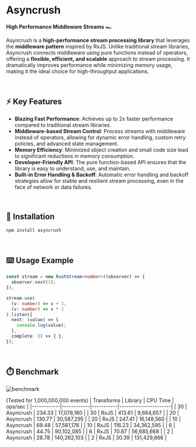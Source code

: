# Asyncrush

**High Performance Middleware Streams** 🏎️

Asyncrush is a **high-performance stream processing library** that leverages the **middleware pattern** inspired by RxJS. Unlike traditional stream libraries, Asyncrush connects middleware using pure functions instead of operators, offering a **flexible, efficient, and scalable** approach to stream processing. It dramatically improves performance while minimizing memory usage, making it the ideal choice for high-throughput applications.

<br>

## ⚡ Key Features
- **Blazing Fast Performance**: Achieves up to 2x faster performance compared to traditional stream libraries.
- **Middleware-based Stream Control**: Process streams with middleware instead of operators, allowing for dynamic error handling, custom retry policies, and advanced state management.
- **Memory Efficiency**: Minimized object creation and small code size lead to significant reductions in memory consumption.
- **Developer-Friendly API**: The pure function-based API ensures that the library is easy to understand, use, and maintain.
- **Built-in Error Handling & Backoff**: Automatic error handling and backoff strategies allow for stable and resilient stream processing, even in the face of network or data failures.

<br>

## 💾 Installation
```bash
npm install asyncrush
```

<br>

## ⌨️ Usage Example
```typescript
const stream = new RushStream<number>((observer) => {
  observer.next(1);
});

stream.use(
  (v: number) => v + 1,
  (v: number) => v * 2
).listen({
  next: (value) => {
    console.log(value);
  },
  complete: () => { },
});
```

<br>


## ⏱️ Benchmark

![benchmark](https://github.com/user-attachments/assets/39b8a7a4-5406-4c01-90a3-57c90a24d475)

(Tested for 1,000,000,000 events)
| Transforms | Library   | CPU Time  | ops/sec              |
|------------|------------|-----------|----------------------|
| 30         | Asyncrush  | 234.33    | 17,078,180           |
| 30         | RxJS       | 413.61    | 9,664,657            |
| 20         | Asyncrush  | 130.77    | 30,587,295           |
| 20         | RxJS       | 247.41    | 16,148,560           |
| 10         | Asyncrush  | 69.48     | 57,581,176           |
| 10         | RxJS       | 116.23    | 34,362,595           |
| 6          | Asyncrush  | 44.75     | 90,102,085           |
| 6          | RxJS       | 70.67     | 56,685,668           |
| 2          | Asyncrush  | 28.78     | 140,262,103          |
| 2          | RxJS       | 30.39     | 131,429,866          |

